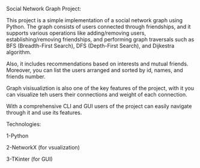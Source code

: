 Social Network Graph Project:

This project is a simple implementation of a social network graph using Python. The graph consists of users connected through friendships, and it supports various operations like adding/removing users, establishing/removing friendships, and performing graph traversals such as BFS (Breadth-First Search), DFS (Depth-First Search), and Dijkestra algorithm. 

Also, it includes recommendations based on interests and mutual friends. Moreover, you can list the users arranged and sorted by id, names, and friends number. 

Graph visisualiztion is also one of the key features of the project, with it you can visualize teh users their connections and weight of each connection.

With a comprehensive CLI and GUI users of the project can easily navigate through it and use its features.

Technologies:

1-Python

2-NetworkX (for vsualization)

3-TKinter (for GUI)

